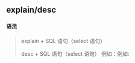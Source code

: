## explain/desc

#### 语法

> explain + SQL 语句（select 语句）
>
> desc + SQL 语句（select 语句）
> 例如：例如:

### 

